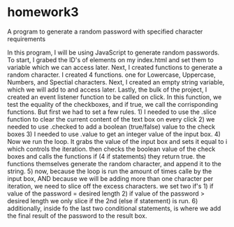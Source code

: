 # homework3
A program to generate a random password with specified character requirements 


In this program, I will be using JavaScript to generate random passwords. 
To start, I grabed the ID's of elements on my index.html and set them to variable which we can access later. 
Next, I created functions to generate a random character. I created 4 functions. one for Lowercase, Uppercase, Numbers, and Spectial characters. 
Next, I created an empty string variable, which we will add to and access later. 
Lastly, the bulk of the project, I created an event listener function to be called on click. In this function, we test the equality of the checkboxes, and if true, we call the corrisponding functions. But first we had to set a few rules.
    1) I needed to use the .slice function to clear the current content of the text box on every click
    2) we needed to use .checked to add a boolean (true/false) value to the check boxes
    3) I needed to use .value to get an integer value of the input box. 
    4) Now we run the loop. It grabs the value of the input box and sets it equal to i which controls the iteration. then checks the boolean value of the check boxes and calls the functions if (4 if statements) they return true. the functions themselves generate the random character, and append it to the string. 
    5) now, because the loop is run the amount of times calle by the input box, AND because we will be adding more than one character per iteration, we need to slice off the excess characters. we set two if's 
        1) if value of the password = desired length
        2) if value of the password > desired length
    we only slice if the 2nd (else if statement) is run. 
    6) additionally, inside fo the last two conditional statements, is where we add the final result of the password to the result box. 